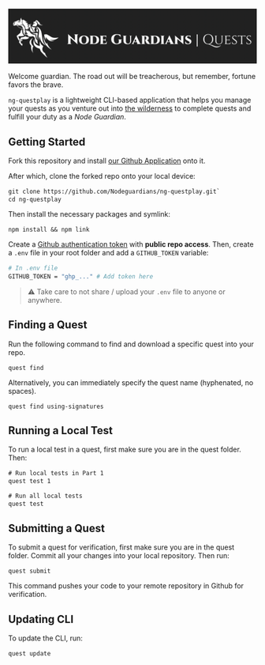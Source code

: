 ![Node Guardians: Quests](./media/banner.png)

Welcome guardian. The road out will be treacherous, but remember, fortune favors the brave.

`ng-questplay` is a lightweight CLI-based application that helps you manage your quests as you venture out into [the wilderness](https://nodeguardians.io/) to complete quests and fulfill your duty as a _Node Guardian_.

## Getting Started

Fork this repository and install [our Github Application](https://github.com/apps/node-guardians) onto it.

After which, clone the forked repo onto your local device: 

```
git clone https://github.com/Nodeguardians/ng-questplay.git`
cd ng-questplay
```

Then install the necessary packages and symlink:

```
npm install && npm link
```

Create a [Github authentication token](https://nodeguardians.io/?s=home-faq&sf=devhub--why-and-how-do-i-create-a-github-token) with **public repo access**. Then, create a `.env` file in your root folder and add a `GITHUB_TOKEN` variable:

```bash
# In .env file
GITHUB_TOKEN = "ghp_..." # Add token here
```

> ⚠️ Take care to not share / upload your `.env` file to anyone or anywhere.

## Finding a Quest

Run the following command to find and download a specific quest into your repo.

```
quest find
```

Alternatively, you can immediately specify the quest name (hyphenated, no spaces).

```
quest find using-signatures
```

## Running a Local Test

To run a local test in a quest, first make sure you are in the quest folder. Then:

```
# Run local tests in Part 1
quest test 1
```

```
# Run all local tests
quest test
```

## Submitting a Quest

To submit a quest for verification, first make sure you are in the quest folder.
Commit all your changes into your local repository. Then run:

```
quest submit
```

This command pushes your code to your remote repository in Github for verification.

## Updating CLI

To update the CLI, run:

```
quest update
```

